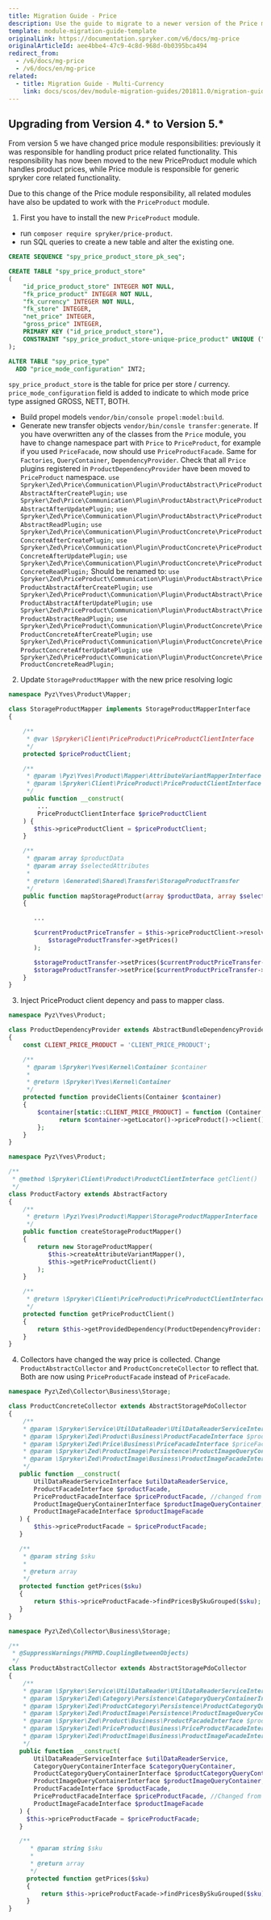 ```yaml
---
title: Migration Guide - Price
description: Use the guide to migrate to a newer version of the Price module.
template: module-migration-guide-template
originalLink: https://documentation.spryker.com/v6/docs/mg-price
originalArticleId: aee4bbe4-47c9-4c8d-968d-0b0395bca494
redirect_from:
  - /v6/docs/mg-price
  - /v6/docs/en/mg-price
related:
  - title: Migration Guide - Multi-Currency
    link: docs/scos/dev/module-migration-guides/201811.0/migration-guide-multi-currency.html
---
```


## Upgrading from Version 4.* to Version 5.*
From version 5 we have changed price module responsibilities: previously it was responsible for handling product price related functionality. This responsibility has now been moved to the new PriceProduct module which handles product prices, while Price module is responsible for generic spryker core related functionality.

Due to this change of the Price module responsibility, all related modules have also be updated to work with the `PriceProduct` module.

1. First you have to install the new `PriceProduct` module.
* run `composer require spryker/price-product`.
* run SQL queries to create a new table and alter the existing one.

```sql
CREATE SEQUENCE "spy_price_product_store_pk_seq";

CREATE TABLE "spy_price_product_store"
(
    "id_price_product_store" INTEGER NOT NULL,
    "fk_price_product" INTEGER NOT NULL,
    "fk_currency" INTEGER NOT NULL,
    "fk_store" INTEGER,
    "net_price" INTEGER,
    "gross_price" INTEGER,
    PRIMARY KEY ("id_price_product_store"),
    CONSTRAINT "spy_price_product_store-unique-price_product" UNIQUE ("fk_currency","fk_price_product","fk_store")
);

ALTER TABLE "spy_price_type"
  ADD "price_mode_configuration" INT2;
  ```
`spy_price_product_store` is the table for price per store / currency. `price_mode_configuration` field is added to indicate to which mode price type assigned GROSS, NETT, BOTH.
* Build propel models `vendor/bin/console propel:model:build`.
* Generate new transfer objects `vendor/bin/consle transfer:generate`.
If you have overwritten any of the classes from the `Price` module, you have to change namespace part with `Price` to `PriceProduct`, for example if you used `PriceFacade`, now should use `PriceProductFacade`. Same for `Factories`, `QueryContainer`, `DependencyProvider`.
Check that all `Price` plugins registered in `ProductDependencyProvider` have been moved to `PriceProduct` namespace.
`use Spryker\Zed\Price\Communication\Plugin\ProductAbstract\PriceProductAbstractAfterCreatePlugin;`
`use Spryker\Zed\Price\Communication\Plugin\ProductAbstract\PriceProductAbstractAfterUpdatePlugin;`
`use Spryker\Zed\Price\Communication\Plugin\ProductAbstract\PriceProductAbstractReadPlugin;`
`use Spryker\Zed\Price\Communication\Plugin\ProductConcrete\PriceProductConcreteAfterCreatePlugin;`
`use Spryker\Zed\Price\Communication\Plugin\ProductConcrete\PriceProductConcreteAfterUpdatePlugin;`
`use Spryker\Zed\Price\Communication\Plugin\ProductConcrete\PriceProductConcreteReadPlugin;`
Should be renamed to:
`use Spryker\Zed\PriceProduct\Communication\Plugin\ProductAbstract\PriceProductAbstractAfterCreatePlugin;`
`use Spryker\Zed\PriceProduct\Communication\Plugin\ProductAbstract\PriceProductAbstractAfterUpdatePlugin;`
`use Spryker\Zed\PriceProduct\Communication\Plugin\ProductAbstract\PriceProductAbstractReadPlugin;`
`use Spryker\Zed\PriceProduct\Communication\Plugin\ProductConcrete\PriceProductConcreteAfterCreatePlugin;`
`use Spryker\Zed\PriceProduct\Communication\Plugin\ProductConcrete\PriceProductConcreteAfterUpdatePlugin;`
`use Spryker\Zed\PriceProduct\Communication\Plugin\ProductConcrete\PriceProductConcreteReadPlugin;`

2. Update `StorageProductMapper` with the new price resolving logic

```php
namespace Pyz\Yves\Product\Mapper;

class StorageProductMapper implements StorageProductMapperInterface
{

    /**
     * @var \Spryker\Client\PriceProduct\PriceProductClientInterface
     */
    protected $priceProductClient;

    /**
     * @param \Pyz\Yves\Product\Mapper\AttributeVariantMapperInterface $attributeVariantMapper
     * @param \Spryker\Client\PriceProduct\PriceProductClientInterface $priceProductClient
     */
    public function __construct(
        ...
        PriceProductClientInterface $priceProductClient
    ) {
       $this->priceProductClient = $priceProductClient;
    }

    /**
     * @param array $productData
     * @param array $selectedAttributes
     *
     * @return \Generated\Shared\Transfer\StorageProductTransfer
     */
    public function mapStorageProduct(array $productData, array $selectedAttributes = [])
    {

       ...

       $currentProductPriceTransfer = $this->priceProductClient->resolveProductPrice(
           $storageProductTransfer->getPrices()
       );

       $storageProductTransfer->setPrices($currentProductPriceTransfer->getPrices());
       $storageProductTransfer->setPrice($currentProductPriceTransfer->getPrice());
    }
}
```

3. Inject PriceProduct client depency and pass to mapper class.

```php
namespace Pyz\Yves\Product;

class ProductDependencyProvider extends AbstractBundleDependencyProvider
{
    const CLIENT_PRICE_PRODUCT = 'CLIENT_PRICE_PRODUCT';

    /**
     * @param \Spryker\Yves\Kernel\Container $container
     *
     * @return \Spryker\Yves\Kernel\Container
     */
    protected function provideClients(Container $container)
    {
        $container[static::CLIENT_PRICE_PRODUCT] = function (Container $container) {
              return $container->getLocator()->priceProduct()->client();
        };
    }
}
```

```php
namespace Pyz\Yves\Product;

/**
 * @method \Spryker\Client\Product\ProductClientInterface getClient()
 */
class ProductFactory extends AbstractFactory
{
    /**
     * @return \Pyz\Yves\Product\Mapper\StorageProductMapperInterface
     */
    public function createStorageProductMapper()
    {
        return new StorageProductMapper(
           $this->createAttributeVariantMapper(),
           $this->getPriceProductClient()
        );
    }

    /**
     * @return \Spryker\Client\PriceProduct\PriceProductClientInterface
     */
    protected function getPriceProductClient()
    {
        return $this->getProvidedDependency(ProductDependencyProvider::CLIENT_PRICE_PRODUCT);
    }
}
```

4. Collectors have changed the way price is collected. Change `ProductAbstractCollector` and `ProductConcreteCollector` to reflect that. Both are now using `PriceProductFacade` instead of `PriceFacade`.

```php
namespace Pyz\Zed\Collector\Business\Storage;

class ProductConcreteCollector extends AbstractStoragePdoCollector
{
    /**
    * @param \Spryker\Service\UtilDataReader\UtilDataReaderServiceInterface $utilDataReaderService
    * @param \Spryker\Zed\Product\Business\ProductFacadeInterface $productFacade
    * @param \Spryker\Zed\Price\Business\PriceFacadeInterface $priceFacade
    * @param \Spryker\Zed\ProductImage\Persistence\ProductImageQueryContainerInterface $productImageQueryContainer
    * @param \Spryker\Zed\ProductImage\Business\ProductImageFacadeInterface $productImageFacade
    */
   public function __construct(
       UtilDataReaderServiceInterface $utilDataReaderService,
       ProductFacadeInterface $productFacade,
       PriceProductFacadeInterface $priceProductFacade, //changed from PriceFacadeInterface
       ProductImageQueryContainerInterface $productImageQueryContainer,
       ProductImageFacadeInterface $productImageFacade
   ) {
       $this->priceProductFacade = $priceProductFacade;
   }

   /**
    * @param string $sku
    *
    * @return array
    */
   protected function getPrices($sku)
   {
       return $this->priceProductFacade->findPricesBySkuGrouped($sku);
   }
}
```

```php
namespace Pyz\Zed\Collector\Business\Storage;

/**
 * @SuppressWarnings(PHPMD.CouplingBetweenObjects)
 */
class ProductAbstractCollector extends AbstractStoragePdoCollector
{
    /**
    * @param \Spryker\Service\UtilDataReader\UtilDataReaderServiceInterface $utilDataReaderService
    * @param \Spryker\Zed\Category\Persistence\CategoryQueryContainerInterface $categoryQueryContainer
    * @param \Spryker\Zed\ProductCategory\Persistence\ProductCategoryQueryContainerInterface $productCategoryQueryContainer
    * @param \Spryker\Zed\ProductImage\Persistence\ProductImageQueryContainerInterface $productImageQueryContainer
    * @param \Spryker\Zed\Product\Business\ProductFacadeInterface $productFacade
    * @param \Spryker\Zed\PriceProduct\Business\PriceProductFacadeInterface $priceProductFacade
    * @param \Spryker\Zed\ProductImage\Business\ProductImageFacadeInterface $productImageFacade
    */
   public function __construct(
       UtilDataReaderServiceInterface $utilDataReaderService,
       CategoryQueryContainerInterface $categoryQueryContainer,
       ProductCategoryQueryContainerInterface $productCategoryQueryContainer,
       ProductImageQueryContainerInterface $productImageQueryContainer,
       ProductFacadeInterface $productFacade,
       PriceProductFacadeInterface $priceProductFacade, //Changed from PriceFacadeInterface
       ProductImageFacadeInterface $productImageFacade
   ) {
     $this->priceProductFacade = $priceProductFacade;
   }

   /**
      * @param string $sku
      *
      * @return array
      */
     protected function getPrices($sku)
     {
         return $this->priceProductFacade->findPricesBySkuGrouped($sku);
     }
}
```

